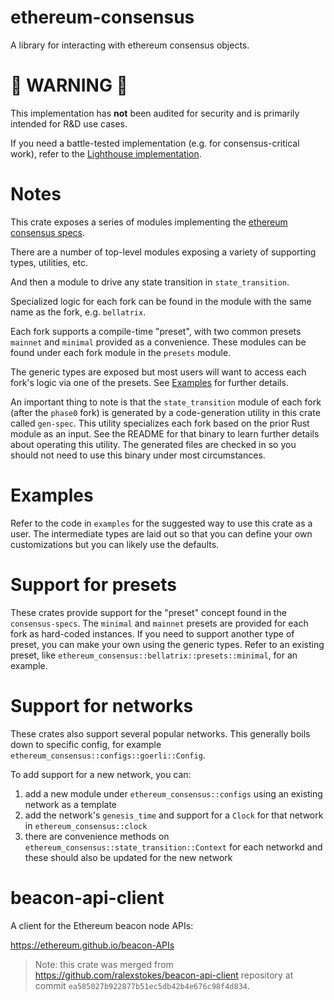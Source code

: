 # ethereum-consensus

A library for interacting with ethereum consensus objects.

# 🚧 WARNING 🚧

This implementation has **not** been audited for security and is primarily intended for R&D use cases.

If you need a battle-tested implementation (e.g. for consensus-critical work), refer to the [Lighthouse implementation](https://github.com/sigp/lighthouse).

# Notes

This crate exposes a series of modules implementing the [ethereum consensus specs](https://github.com/ethereum/consensus-specs).

There are a number of top-level modules exposing a variety of supporting types, utilities, etc.

And then a module to drive any state transition in `state_transition`.

Specialized logic for each fork can be found in the module with the same name as the fork, e.g. `bellatrix`.

Each fork supports a compile-time "preset", with two common presets `mainnet` and `minimal` provided as a convenience.
These modules can be found under each fork module in the `presets` module.

The generic types are exposed but most users will want to access each fork's logic via one of the presets. See
[Examples](#examples) for further details.

An important thing to note is that the `state_transition` module of each fork (after the `phase0` fork) is generated
by a code-generation utility in this crate called `gen-spec`. This utility specializes each fork based on the prior
Rust module as an input. See the README for that binary to learn further details about operating this utility. The
generated files are checked in so you should not need to use this binary under
most circumstances.

# Examples

Refer to the code in `examples` for the suggested way to use this crate as a user. The intermediate types are laid out
so that you can define your own customizations but you can likely use the defaults.

# Support for presets

These crates provide support for the "preset" concept found in the `consensus-specs`. The `minimal` and `mainnet` presets are provided for each fork as hard-coded instances. If you need to support another type of preset, you can make your own using the generic types. Refer to an existing preset, like `ethereum_consensus::bellatrix::presets::minimal`, for an example.

# Support for networks

These crates also support several popular networks. This generally boils down to specific config, for example `ethereum_consensus::configs::goerli::Config`.

To add support for a new network, you can:

1.  add a new module under `ethereum_consensus::configs` using an existing network as a template
2. add the network's `genesis_time` and support for a `Clock` for that network in `ethereum_consensus::clock`
3. there are convenience methods on `ethereum_consensus::state_transition::Context` for each networkd and these should also be updated for the new network

# beacon-api-client

A client for the Ethereum beacon node APIs:

https://ethereum.github.io/beacon-APIs

> Note: this crate was merged from https://github.com/ralexstokes/beacon-api-client repository at commit `ea585027b922877b51ec5db42b4e676c98f4d834`.
